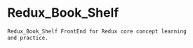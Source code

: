 # Redux_Book_Shelf

```bash
Redux_Book_Shelf FrontEnd for Redux core concept learning
and practice.

```
